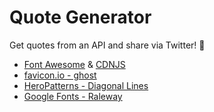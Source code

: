 # Quote Generator

Get quotes from an API and share via Twitter! 🥳

- [Font Awesome](https://fontawesome.com/) & [CDNJS](https://cdnjs.com/libraries/font-awesome)
- [favicon.io - ghost](https://favicon.io/emoji-favicons/ghost)
- [HeroPatterns - Diagonal Lines](http://www.heropatterns.com/)
- [Google Fonts - Raleway](https://fonts.google.com/specimen/Raleway)
